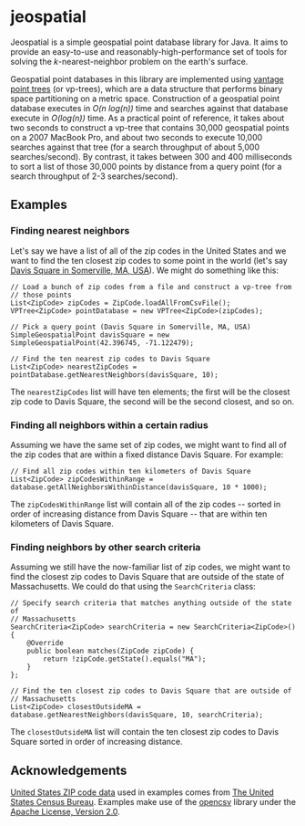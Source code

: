 # jeospatial

Jeospatial is a simple geospatial point database library for Java. It aims to provide an easy-to-use and reasonably-high-performance set of tools for solving the _k_-nearest-neighbor problem on the earth's surface.

Geospatial point databases in this library are implemented using [vantage point trees](http://pnylab.com/pny/papers/vptree/main.html) (or vp-trees), which are a data structure that performs binary space partitioning on a metric space. Construction of a geospatial point database executes in _O(n log(n))_ time and searches against that database execute in _O(log(n))_ time. As a practical point of reference, it takes about two seconds to construct a vp-tree that contains 30,000 geospatial points on a 2007 MacBook Pro, and about two seconds to execute 10,000 searches against that tree (for a search throughput of about 5,000 searches/second). By contrast, it takes between 300 and 400 milliseconds to sort a list of those 30,000 points by distance from a query point (for a search throughput of 2-3 searches/second).

## Examples

### Finding nearest neighbors

Let's say we have a list of all of the zip codes in the United States and we want to find the ten closest zip codes to some point in the world (let's say [Davis Square in Somerville, MA, USA](http://maps.google.com/maps?q=Davis+Square,+Somerville,+MA&hl=en&sll=42.39358,-71.116902&sspn=0.010824,0.017509&oq=Davis+Square,+Somer&t=w&hnear=Davis+Square,+Somerville,+Middlesex,+Massachusetts&z=15)). We might do something like this:

	// Load a bunch of zip codes from a file and construct a vp-tree from
	// those points
	List<ZipCode> zipCodes = ZipCode.loadAllFromCsvFile();
	VPTree<ZipCode> pointDatabase = new VPTree<ZipCode>(zipCodes);

	// Pick a query point (Davis Square in Somerville, MA, USA)
	SimpleGeospatialPoint davisSquare = new SimpleGeospatialPoint(42.396745, -71.122479);

	// Find the ten nearest zip codes to Davis Square
	List<ZipCode> nearestZipCodes = pointDatabase.getNearestNeighbors(davisSquare, 10);

The `nearestZipCodes` list will have ten elements; the first will be the closest zip code to Davis Square, the second will be the second closest, and so on.

### Finding all neighbors within a certain radius

Assuming we have the same set of zip codes, we might want to find all of the zip codes that are within a fixed distance Davis Square. For example:

	// Find all zip codes within ten kilometers of Davis Square
	List<ZipCode> zipCodesWithinRange = database.getAllNeighborsWithinDistance(davisSquare, 10 * 1000);

The `zipCodesWithinRange` list will contain all of the zip codes -- sorted in order of increasing distance from Davis Square -- that are within ten kilometers of Davis Square.

### Finding neighbors by other search criteria

Assuming we still have the now-familiar list of zip codes, we might want to find the closest zip codes to Davis Square that are outside of the state of Massachusetts. We could do that using the `SearchCriteria` class:

	// Specify search criteria that matches anything outside of the state of
	// Massachusetts
	SearchCriteria<ZipCode> searchCriteria = new SearchCriteria<ZipCode>() {
	    @Override
	    public boolean matches(ZipCode zipCode) {
	        return !zipCode.getState().equals("MA");
	    }
	};

	// Find the ten closest zip codes to Davis Square that are outside of
	// Massachusetts
	List<ZipCode> closestOutsideMA = database.getNearestNeighbors(davisSquare, 10, searchCriteria);

The `closestOutsideMA` list will contain the ten closest zip codes to Davis Square sorted in order of increasing distance.

Acknowledgements
----------------

[United States ZIP code data](http://www.census.gov/tiger/tms/gazetteer/zips.txt) used in examples comes from [The United States Census Bureau](http://www.census.gov/). Examples make use of the [opencsv](http://opencsv.sourceforge.net/) library under the [Apache License, Version 2.0](http://www.apache.org/licenses/LICENSE-2.0).
